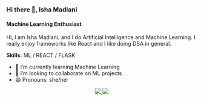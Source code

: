 <h3>Hi there 👋, Isha Madlani</h3>
<h4>Machine Learning Enthusiast</h4>

<p>Hi, I am Isha Madlani, and I do Artificial Intelligence and Machine Learning. I really enjoy frameworks like React and I like doing DSA in general.</p>

<p><strong>Skills:</strong> ML / REACT / FLASK</p>

<ul>
  <li>🌱 I’m currently learning Machine Learning</li>
  <li>👯 I’m looking to collaborate on ML projects</li>
  <li>😄 Pronouns: she/her</li>
</ul>
<div align="center"> 
  <a href="mailto:ishamadlani824@gmail.com">
    <img src="https://img.shields.io/badge/Gmail-333333?style=for-the-badge&logo=gmail&logoColor=red" />
  </a>
  <a href="https://www.linkedin.com/in/isha-madlani-030a75272/" target="_blank">
    <img src="https://img.shields.io/badge/LinkedIn-0077B5?style=for-the-badge&logo=linkedin&logoColor=white" target="_blank" />
  </a>
</div>
